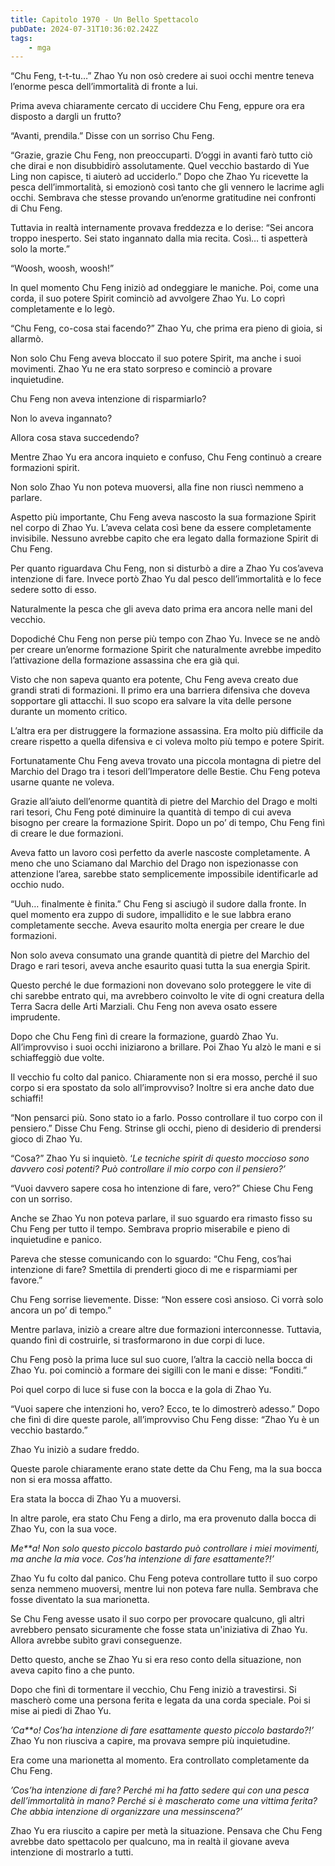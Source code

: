 ```yaml
---
title: Capitolo 1970 - Un Bello Spettacolo
pubDate: 2024-07-31T10:36:02.242Z
tags:
    - mga
---
```



“Chu Feng, t-t-tu…” Zhao Yu non osò credere ai suoi occhi mentre teneva l’enorme pesca dell’immortalità di fronte a lui.

Prima aveva chiaramente cercato di uccidere Chu Feng, eppure ora era disposto a dargli un frutto?

“Avanti, prendila.” Disse con un sorriso Chu Feng.

“Grazie, grazie Chu Feng, non preoccuparti. D’oggi in avanti farò tutto ciò che dirai e non disubbidirò assolutamente. Quel vecchio bastardo di Yue Ling non capisce, ti aiuterò ad ucciderlo.” Dopo che Zhao Yu ricevette la pesca dell’immortalità, si emozionò così tanto che gli vennero le lacrime agli occhi. Sembrava che stesse provando un’enorme gratitudine nei confronti di Chu Feng.

Tuttavia in realtà internamente provava freddezza e lo derise: “Sei ancora troppo inesperto. Sei stato ingannato dalla mia recita. Così… ti aspetterà solo la morte.”

“Woosh, woosh, woosh!”

In quel momento Chu Feng iniziò ad ondeggiare le maniche. Poi, come una corda, il suo potere Spirit cominciò ad avvolgere Zhao Yu. Lo coprì completamente e lo legò.

“Chu Feng, co-cosa stai facendo?” Zhao Yu, che prima era pieno di gioia, si allarmò.

Non solo Chu Feng aveva bloccato il suo potere Spirit, ma anche i suoi movimenti. Zhao Yu ne era stato sorpreso e cominciò a provare inquietudine.

Chu Feng non aveva intenzione di risparmiarlo?

Non lo aveva ingannato?

Allora cosa stava succedendo?


Mentre Zhao Yu era ancora inquieto e confuso, Chu Feng continuò a creare formazioni spirit.

Non solo Zhao Yu non poteva muoversi, alla fine non riuscì nemmeno a parlare.

Aspetto più importante, Chu Feng aveva nascosto la sua formazione Spirit nel corpo di Zhao Yu. L’aveva celata così bene da essere completamente invisibile. Nessuno avrebbe capito che era legato dalla formazione Spirit di Chu Feng.

Per quanto riguardava Chu Feng, non si disturbò a dire a Zhao Yu cos’aveva intenzione di fare. Invece portò Zhao Yu dal pesco dell’immortalità e lo fece sedere sotto di esso.

Naturalmente la pesca che gli aveva dato prima era ancora nelle mani del vecchio.

Dopodiché Chu Feng non perse più tempo con Zhao Yu. Invece se ne andò per creare un’enorme formazione Spirit che naturalmente avrebbe impedito l’attivazione della formazione assassina che era già qui.

Visto che non sapeva quanto era potente, Chu Feng aveva creato due grandi strati di formazioni. Il primo era una barriera difensiva che doveva sopportare gli attacchi. Il suo scopo era salvare la vita delle persone durante un momento critico.

L’altra era per distruggere la formazione assassina. Era molto più difficile da creare rispetto a quella difensiva e ci voleva molto più tempo e potere Spirit.

Fortunatamente Chu Feng aveva trovato una piccola montagna di pietre del Marchio del Drago tra i tesori dell’Imperatore delle Bestie. Chu Feng poteva usarne quante ne voleva.

Grazie all’aiuto dell’enorme quantità di pietre del Marchio del Drago e molti rari tesori, Chu Feng poté diminuire la quantità di tempo di cui aveva bisogno per creare la formazione Spirit. Dopo un po’ di tempo, Chu Feng finì di creare le due formazioni.

Aveva fatto un lavoro così perfetto da averle nascoste completamente. A meno che uno Sciamano dal Marchio del Drago non ispezionasse con attenzione l’area, sarebbe stato semplicemente impossibile identificarle ad occhio nudo.

“Uuh… finalmente è finita.”  Chu Feng si asciugò il sudore dalla fronte. In quel momento era zuppo di sudore, impallidito e le sue labbra erano completamente secche. Aveva esaurito molta energia per creare le due formazioni.

Non solo aveva consumato una grande quantità di pietre del Marchio del Drago e rari tesori, aveva anche esaurito quasi tutta la sua energia Spirit.

Questo perché le due formazioni non dovevano solo proteggere le vite di chi sarebbe entrato qui, ma avrebbero coinvolto le vite di ogni creatura della Terra Sacra delle Arti Marziali. Chu Feng non aveva osato essere imprudente.

Dopo che Chu Feng finì di creare la formazione, guardò Zhao Yu. All’improvviso i suoi occhi iniziarono a brillare. Poi Zhao Yu alzò le mani e si schiaffeggiò due volte.

Il vecchio fu colto dal panico. Chiaramente non si era mosso, perché il suo corpo si era spostato da solo all’improvviso? Inoltre si era anche dato due schiaffi!

“Non pensarci più. Sono stato io a farlo. Posso controllare il tuo corpo con il pensiero.” Disse Chu Feng. Strinse gli occhi, pieno di desiderio di prendersi gioco di Zhao Yu.

“Cosa?” Zhao Yu si inquietò. ‘<em>Le tecniche spirit di questo moccioso sono davvero così potenti? Può controllare il mio corpo con il pensiero?’</em>

“Vuoi davvero sapere cosa ho intenzione di fare, vero?” Chiese Chu Feng con un sorriso.

Anche se Zhao Yu non poteva parlare, il suo sguardo era rimasto fisso su Chu Feng per tutto il tempo. Sembrava proprio miserabile e pieno di inquietudine e panico.

Pareva che stesse comunicando con lo sguardo: “Chu Feng, cos’hai intenzione di fare? Smettila di prenderti gioco di me e risparmiami per favore.”

Chu Feng sorrise lievemente. Disse: “Non essere così ansioso. Ci vorrà solo ancora un po’ di tempo.”

Mentre parlava, iniziò a creare altre due formazioni interconnesse. Tuttavia, quando finì di costruirle, si trasformarono in due corpi di luce.

Chu Feng posò la prima luce sul suo cuore, l’altra la cacciò nella bocca di Zhao Yu. poi cominciò a formare dei sigilli con le mani e disse: “Fonditi.”

Poi quel corpo di luce si fuse con la bocca e la gola di Zhao Yu.

“Vuoi sapere che intenzioni ho, vero? Ecco, te lo dimostrerò adesso.” Dopo che finì di dire queste parole, all’improvviso Chu Feng disse: “Zhao Yu è un vecchio bastardo.”

Zhao Yu iniziò a sudare freddo.

Queste parole chiaramente erano state dette da Chu Feng, ma la sua bocca non si era mossa affatto.

Era stata la bocca di Zhao Yu a muoversi.

In altre parole, era stato Chu Feng a dirlo, ma era provenuto dalla bocca di Zhao Yu, con la sua voce.

<em>Me**a! Non solo questo piccolo bastardo può controllare i miei movimenti, ma anche la mia voce. Cos’ha intenzione di fare esattamente?!’</em>

Zhao Yu fu colto dal panico. Chu Feng poteva controllare tutto il suo corpo senza nemmeno muoversi, mentre lui non poteva fare nulla. Sembrava che fosse diventato la sua marionetta.

Se Chu Feng avesse usato il suo corpo per provocare qualcuno, gli altri avrebbero pensato sicuramente che fosse stata un'iniziativa di Zhao Yu. Allora avrebbe subìto gravi conseguenze.

Detto questo, anche se Zhao Yu si era reso conto della situazione, non aveva capito fino a che punto.

Dopo che finì di tormentare il vecchio, Chu Feng iniziò a travestirsi. Si mascherò come una persona ferita e legata da una corda speciale. Poi si mise ai piedi di Zhao Yu.

<em>’Ca**o! Cos’ha intenzione di fare esattamente questo piccolo bastardo?!’</em> Zhao Yu non riusciva a capire, ma provava sempre più inquietudine.

Era come una marionetta al momento. Era controllato completamente da Chu Feng.

<em>’Cos’ha intenzione di fare? Perché mi ha fatto sedere qui con una pesca dell’immortalità in mano? Perché si è mascherato come una vittima ferita? Che abbia intenzione di organizzare una messinscena?’</em>

Zhao Yu era riuscito a capire per metà la situazione. Pensava che Chu Feng avrebbe dato spettacolo per qualcuno, ma in realtà il giovane aveva intenzione di mostrarlo a tutti.



